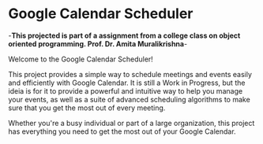 # Google Calendar Scheduler
-**This projected is part of a assignment from a college class on object oriented programming. Prof. Dr. Amita Muralikrishna**-


Welcome to the Google Calendar Scheduler! 

This project provides a simple way to schedule meetings and events easily and efficiently with Google Calendar. It is still a Work in Progress, but the ideia is for it to provide a powerful and intuitive way to help you manage your events, as well as a suite of advanced scheduling algorithms to make sure that you get the most out of every meeting. 

Whether you're a busy individual or part of a large organization, this project has everything you need to get the most out of your Google Calendar.
